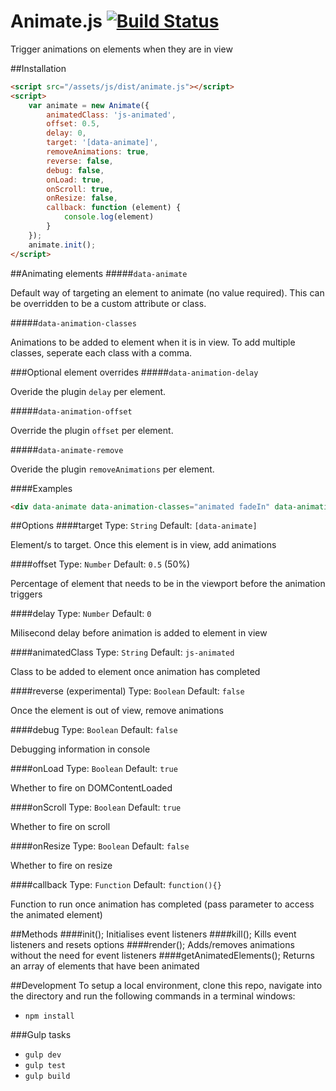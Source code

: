 # Animate.js [![Build Status](https://travis-ci.org/jshjohnson/animate.svg?branch=develop)](https://travis-ci.org/jshjohnson/animate)

Trigger animations on elements when they are in view

##Installation
```html
<script src="/assets/js/dist/animate.js"></script>
<script>
    var animate = new Animate({
        animatedClass: 'js-animated',
        offset: 0.5,
        delay: 0,
        target: '[data-animate]',
        removeAnimations: true,
        reverse: false,
        debug: false,
        onLoad: true,
        onScroll: true,
        onResize: false,
        callback: function (element) {
            console.log(element)
        }
    });
    animate.init();
</script>
```

##Animating elements
#####`data-animate`

Default way of targeting an element to animate (no value required). This can be overridden to be a custom attribute or class.

#####`data-animation-classes`

Animations to be added to element when it is in view. To add multiple classes, seperate each class with a comma.

###Optional element overrides
#####`data-animation-delay`

Overide the plugin `delay` per element.

#####`data-animation-offset`

Override the plugin `offset` per element.

#####`data-animate-remove`

Overide the plugin `removeAnimations` per element.

####Examples
```html
<div data-animate data-animation-classes="animated fadeIn" data-animation-delay="1000" data-animation-offset="0.2"></div>
```

##Options
####target
Type: `String` Default: `[data-animate]`

Element/s to target. Once this element is in view, add animations

####offset
Type: `Number` Default: `0.5` (50%)

Percentage of element that needs to be in the viewport before the animation triggers

####delay
Type: `Number` Default: `0`

Milisecond delay before animation is added to element in view

####animatedClass
Type: `String` Default: `js-animated`

Class to be added to element once animation has completed

####reverse (experimental)
Type: `Boolean` Default: `false`

Once the element is out of view, remove animations

####debug
Type: `Boolean` Default: `false`

Debugging information in console

####onLoad
Type: `Boolean` Default: `true`

Whether to fire on DOMContentLoaded

####onScroll
Type: `Boolean` Default: `true`

Whether to fire on scroll

####onResize
Type: `Boolean` Default: `false`

Whether to fire on resize

####callback
Type: `Function` Default: `function(){}`

Function to run once animation has completed (pass parameter to access the animated element)

##Methods
####init();
Initialises event listeners
####kill();
Kills event listeners and resets options
####render();
Adds/removes animations without the need for event listeners
####getAnimatedElements();
Returns an array of elements that have been animated

##Development
To setup a local environment, clone this repo, navigate into the directory and run the following commands in a terminal windows:
* ``npm install``

###Gulp tasks
* ``gulp dev``
* ``gulp test``
* ``gulp build``
